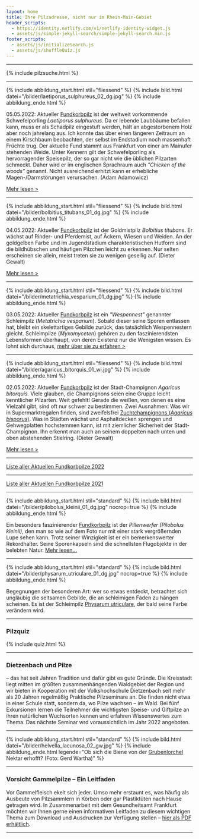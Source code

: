 ```yaml
---
layout: home
title: Ihre Pilzadresse, nicht nur im Rhein-Main-Gebiet
header_scripts:
  - https://identity.netlify.com/v1/netlify-identity-widget.js
  - assets/js/simple-jekyll-search/simple-jekyll-search.min.js
footer_scripts:
  - assets/js/initializeSearch.js
  - assets/js/shuffleQuiz.js
---
```

- - -

{% include pilzsuche.html %}

- - -

{% include abbildung_start.html stil="fliessend" %}
{% include bild.html datei="/bilder/laetiporus_sulphureus_02_dg.jpg" %}
{% include abbildung_ende.html %}

05.05.2022: Aktueller [Fundkorbpilz](AA "Glossar-") ist der weltweit vorkommende Schwefelporling *Laetiporus sulphureus*. Da er lebende Laubbäume befallen kann, muss er als Schadpilz eingestuft werden, hält an abgestorbenem Holz aber noch jahrelang aus. Ich konnte das über einen längeren Zeitraum an einem Kirschbaum beobachten, der selbst im Endstadium noch massenhaft Früchte trug. Der aktuelle Fund stammt aus Frankfurt von einer am Mainufer stehenden Weide. Unter Kennern gilt der Schwefelporling als hervorragender Speisepilz, der so gar nicht wie die üblichen Pilzarten schmeckt. Daher wird er im englischen Sprachraum auch *"Chicken of the woods"* genannt. Nicht ausreichend erhitzt kann er erhebliche Magen-/Darmstörungen verursachen. (Adam Adamowicz)

[Mehr lesen >](/pilze/laetiporus-sulphureus-schwefelporling)

<div style="clear:  both"></div>

- - -

{% include abbildung_start.html stil="fliessend" %}
{% include bild.html datei="/bilder/bolbitius_titubans_01_dg.jpg" %}
{% include abbildung_ende.html %}

04.05.2022: Aktueller [Fundkorbpilz](AA "Glossar-") ist der Goldmistpilz *Bolbitius titubans*. Er wächst auf Rinder- und Pferdemist, auf Äckern, Wiesen und Weiden. An der goldgelben Farbe und im Jugendstadium charakteristischen Hutform sind die bildhübschen und häufigen Pilzchen leicht zu erkennen. Nur selten erscheinen sie allein, meist treten sie zu wenigen gesellig auf. (Dieter Gewalt)

[Mehr lesen >](/pilze/bolbitius-titubans-goldmistpilz)

<div style="clear:  both"></div>

- - -

{% include abbildung_start.html stil="fliessend" %}
{% include bild.html datei="/bilder/metatrichia_vesparium_01_dg.jpg" %}
{% include abbildung_ende.html %}

03.05.2022: Aktueller [Fundkorbpilz](AA "Glossar-") ist ein *"Wespennest"* genannter Schleimpilz (*Metatrichia vesparium*). Sobald dieser seine Sporen entlassen hat, bleibt ein skelettartiges Gebilde zurück, das tatsächlich Wespennestern gleicht. Schleimpilze (*Myxomyceten*) gehören zu den faszinierendsten Lebensformen überhaupt, von deren Existenz nur die Wenigsten wissen. Es lohnt sich durchaus, [mehr über sie zu erfahren >](/pilze/metatrichia-vesparium-wespennest)

<div style="clear:  both"></div>

- - -

{% include abbildung_start.html stil="fliessend" %}
{% include bild.html datei="/bilder/agaricus_bitorquis_01_wi.jpg" %}
{% include abbildung_ende.html %}

02.05.2022: Aktueller [Fundkorbpilz](AA "Glossar-") ist der Stadt-Champignon *Agaricus bitorquis.* Viele glauben, die Champignons seien eine Gruppe leicht kenntlicher Pilzarten. Weit gefehlt! Gerade die weißen, von denen es eine Vielzahl gibt, sind oft nur schwer zu bestimmen. Zwei Ausnahmen: Was wir in Supermarktregalen finden, sind zweifelsfrei [Zuchtchampignons (*Agaricus bisporus*)](/pilze/agaricus-bisporus-zucht-champignon). Was in Städten wächst und Asphaltdecken sprengen und Gehwegplatten hochstemmen kann, ist mit ziemlicher Sicherheit der Stadt-Champignon. Ihn erkennt man auch an seinem doppelten nach unten und oben abstehenden Stielring. (Dieter Gewalt)

[Mehr lesen >](/pilze/agaricus-bitorquis-stadt-champignon)

<div style="clear:  both"></div>

- - -

[Liste aller Aktuellen Fundkorbpilze 2022](/artikel/liste-aller-aktuellen-fundkorbpilze-2022.html)

- - -

[Liste aller Aktuellen Fundkorbpilze 2021](/artikel/liste-aller-aktuellen-fundkorbpilze-2021.html)

- - -

{% include abbildung_start.html stil="standard" %}
{% include bild.html datei="/bilder/pilobolus_kleinii_01_dg.jpg" nocrop=true %}
{% include abbildung_ende.html %}

Ein besonders faszinierender [Fundkorbpilz](AA "Glossar-") ist der *Pillenwerfer (Pilobolus kleinii)*, den man so wie auf dem Foto nur mit einer stark vergrößernden Lupe sehen kann. Trotz seiner Winzigkeit ist er ein bemerkenswerter Rekordhalter. Seine Sporenkapseln sind die schnellsten Flugobjekte in der belebten Natur. [Mehr lesen...](/pilze/pilobolus-kleinii-pillenwerfer)

- - -

{% include abbildung_start.html stil="standard" %}
{% include bild.html datei="/bilder/physarum_utriculare_01_dg.jpg" nocrop=true %}
{% include abbildung_ende.html %}

Begegnungen der besonderen Art: wer so etwas entdeckt, betrachtet sich ungläubig die seltsamen Gebilde, die an schleimigen Fäden zu hängen scheinen. Es ist der Schleimpilz [Physarum utriculare](/pilze/physarum-utriculare-fadenfruchtschleimpilz), der bald seine Farbe verändern wird.

- - -

### Pilzquiz

{% include quiz.html %}

- - -

### Dietzenbach und Pilze

– das hat seit Jahren Tradition und dafür gibt es gute Gründe. Die Kreisstadt liegt mitten im größten zusammenhängenden Waldgebiet der Region und wir bieten in Kooperation mit der Volkshochschule Dietzenbach seit mehr als 20 Jahren regelmäßig Praktische Pilzseminare an. Die finden nicht etwa in einer Schule statt, sondern da, wo Pilze wachsen – im Wald. Bei fünf Exkursionen lernen die Teilnehmer die wichtigsten Speise- und Giftpilze an ihren natürlichen Wuchsorten kennen und erfahren Wissenswertes zum Thema. Das nächste Seminar wrd voraussichtlich im Jahr 2022 angeboten.  

- - -

{% include abbildung_start.html stil="standard" %}
{% include bild.html datei="/bilder/helvella_lacunosa_02_gw.jpg" %}
{% include abbildung_ende.html legende="Ob sich die Biene von der <a href='/pilze/helvella-lacunosa-grubenlorchel'>Grubenlorchel</a> Nektar erhofft?  (Foto: Gerd Wartha)" %}

- - -

### Vorsicht Gammelpilze – Ein Leitfaden

Vor Gammelfleisch ekelt sich jeder. Umso mehr erstaunt es, was häufig als Ausbeute von Pilzsammlern in Körben oder gar Plastiktüten nach Hause getragen wird. In Zusammenarbeit mit dem Gesundheitsamt Frankfurt möchten wir Ihnen gerne einen informativen Leitfaden zu diesem wichtigen Thema zum Download und Ausdrucken zur Verfügung stellen – [hier als PDF erhältlich](/assets/docs/Fundkorb.de-Gammelpilze.pdf).

- - -